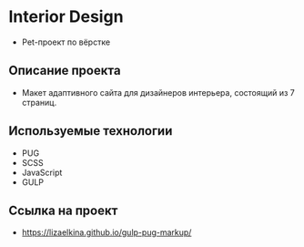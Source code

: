 # Interior Design

- Pet-проект по вёрстке

## Описание проекта

- Макет адаптивного сайта для дизайнеров интерьера, состоящий из 7 страниц.

## Используемые технологии

- PUG
- SCSS
- JavaScript
- GULP

## Ссылка на проект

- https://lizaelkina.github.io/gulp-pug-markup/